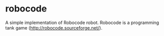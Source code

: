 # robocode
A simple implementation of Robocode robot. Robocode is a programming tank game (http://robocode.sourceforge.net/).
